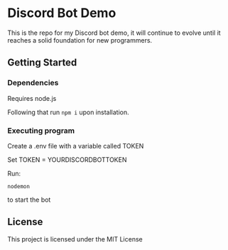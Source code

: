 # Discord Bot Demo

This is the repo for my Discord bot demo, it will continue to evolve until it reaches a solid foundation for new programmers.

## Getting Started

### Dependencies

Requires node.js

Following that run ```npm i``` upon installation.

### Executing program
Create a .env file with a variable called TOKEN

Set TOKEN = YOURDISCORDBOTTOKEN

Run:
```
nodemon
```
to start the bot


## License

This project is licensed under the MIT License
